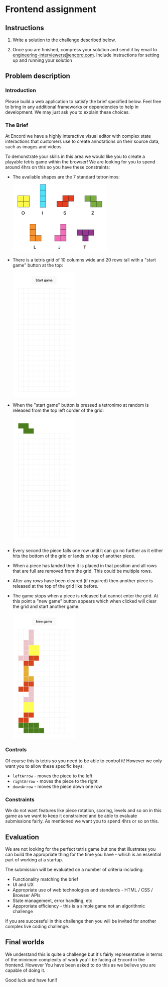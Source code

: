 # Frontend assignment


## Instructions

1. Write a solution to the challenge described below.

1. Once you are finished, compress your solution and send it by email to 
engineering-interviewers@encord.com. Include instructions for setting up and 
running your solution

## Problem description

### Introduction


Please build a web application to satisfy the brief specified below. Feel free 
to bring in any additional frameworks or dependencies to help in development. 
We may just ask you to explain these choices.

### The Brief

At Encord we have a highly interactive visual editor with complex state 
interactions that customers use to create annotations on their source data, 
such as images and videos. 

To demonstrate your skills in this area we would like you to create a playable
tetris game within the browser! We are looking for you to spend around 4hrs on
this so you have these constraints:

- The available shapes are the 7 standard tetronimos:

  <img src="./assets/pieces.png" width="300px" />

- There is a tetris grid of 10 columns wide and 20 rows tall with a "start game"
  button at the top:

  <img src="./assets/grid.png" width="200px" />

- When the "start game" button is pressed a tetronimo at random is released 
  from the top left corder of the grid:

  <img src="./assets/piece-released.png" width="200px" />

- Every second the piece falls one row until it can go no further as it either 
  hits the bottom of the grid or lands on top of another piece.

- When a piece has landed then it is placed in that position and all rows that
  are full are removed from the grid. This could be multiple rows.

- After any rows have been cleared (if required) then another piece is released 
  at the top of the grid like before.

- The game stops when a piece is released but cannot enter the grid. At this
  point a "new game" button appears which when clicked will clear the grid and
  start another game.

  <img src="./assets/game-ended.png" width="200px" />

### Controls

Of course this is tetris so you need to be able to control it! However we only
want you to allow these specific keys:

- `leftArrow` - moves the piece to the left
- `rightArrow` - moves the piece to the right
- `downArrow` - moves the piece down one row

### Constraints

We do not want features like piece rotation, scoring, levels and so on in this 
game as we want to keep it constrained and be able to evaluate submissions 
fairly. As mentioned we want you to spend 4hrs or so on this. 


## Evaluation

We are not looking for the perfect tetris game but one that illustrates you
can build the appropriate thing for the time you have - which is an essential 
part of working at a startup.

The submission will be evaluated on a number of criteria including:

- Functionality matching the brief
- UI and UX
- Appropriate use of web technologies and standards - HTML / CSS / Browser APIs
- State management, error handling, etc
- Appproriate efficiency - this is a simple game not an algorithmic challenge

If you are successful in this challenge then you will be invited for another
complex live coding challenge.


## Final worlds

We understand this is quite a challenge but it's fairly representative in terms 
of the minimum complexity of work you'll be facing at Encord in the frontend.
However You have been asked to do this as we believe you are capable of doing 
it.

Good luck and have fun!!
